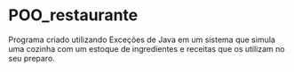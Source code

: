 # POO_restaurante
Programa criado utilizando Exceções de Java em um sistema que simula uma cozinha com um estoque de ingredientes e receitas que os utilizam no seu preparo.

